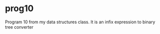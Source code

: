 # prog10
Program 10 from my data structures class. It is an infix expression to binary tree converter
